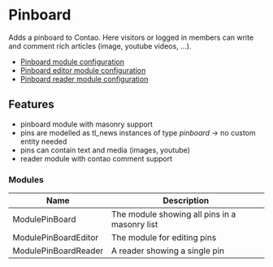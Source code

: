 # Pinboard

Adds a pinboard to Contao. Here visitors or logged in members can write and comment rich articles (image, youtube videos, ...).

- [Pinboard module configuration](docs/pinboard.png)
- [Pinboard editor module configuration](docs/editor.png)
- [Pinboard reader module configuration](docs/reader.png)

## Features

- pinboard module with masonry support
- pins are modelled as tl_news instances of type _pinboard_ -> no custom entity needed
- pins can contain text and media (images, youtube)
- reader module with contao comment support

### Modules

Name | Description
---- | -----------
ModulePinBoard | The module showing all pins in a masonry list
ModulePinBoardEditor | The module for editing pins
ModulePinBoardReader | A reader showing a single pin